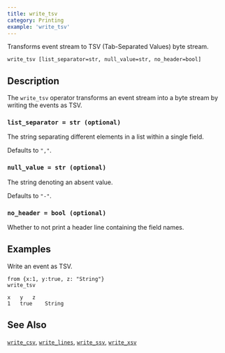```yaml
---
title: write_tsv
category: Printing
example: 'write_tsv'
---
```

Transforms event stream to TSV (Tab-Separated Values) byte stream.

```tql
write_tsv [list_separator=str, null_value=str, no_header=bool]
```

## Description

The `write_tsv` operator transforms an event stream into a byte stream by writing
the events as TSV.

### `list_separator = str (optional)`

The string separating different elements in a list within a single field.

Defaults to `","`.

### `null_value = str (optional)`

The string denoting an absent value.

Defaults to `"-"`.

### `no_header = bool (optional)`

Whether to not print a header line containing the field names.

## Examples

Write an event as TSV.

```tql
from {x:1, y:true, z: "String"}
write_tsv
```
```
x	y	z
1	true	String
```

## See Also

[`write_csv`](/reference/operators/write_csv),
[`write_lines`](/reference/operators/write_lines),
[`write_ssv`](/reference/operators/write_ssv),
[`write_xsv`](/reference/operators/write_xsv)
